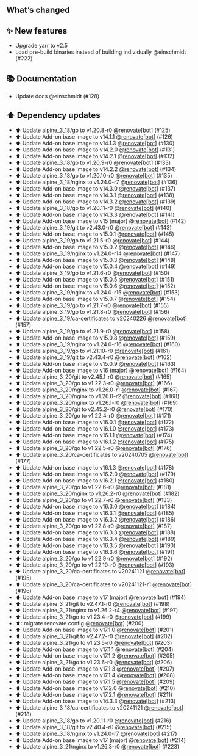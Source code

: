 ## What’s changed

## ✨ New features

- Upgrade yarr to v2.5
- Load pre-build binaries instead of building individually @einschmidt (#222)

## 📚 Documentation

- Update docs @einschmidt (#128)

## ⬆️ Dependency updates

- ⬆️ Update alpine_3_18/go to v1.20.8-r0 @[renovate[bot]](https://github.com/apps/renovate) (#125)
- ⬆️ Update Add-on base image to v14.1.1 @[renovate[bot]](https://github.com/apps/renovate) (#126)
- ⬆️ Update Add-on base image to v14.1.3 @[renovate[bot]](https://github.com/apps/renovate) (#130)
- ⬆️ Update Add-on base image to v14.2.0 @[renovate[bot]](https://github.com/apps/renovate) (#131)
- ⬆️ Update Add-on base image to v14.2.1 @[renovate[bot]](https://github.com/apps/renovate) (#132)
- ⬆️ Update alpine_3_18/go to v1.20.9-r0 @[renovate[bot]](https://github.com/apps/renovate) (#133)
- ⬆️ Update Add-on base image to v14.2.2 @[renovate[bot]](https://github.com/apps/renovate) (#134)
- ⬆️ Update alpine_3_18/go to v1.20.10-r0 @[renovate[bot]](https://github.com/apps/renovate) (#135)
- ⬆️ Update alpine_3_18/nginx to v1.24.0-r7 @[renovate[bot]](https://github.com/apps/renovate) (#136)
- ⬆️ Update Add-on base image to v14.3.0 @[renovate[bot]](https://github.com/apps/renovate) (#137)
- ⬆️ Update Add-on base image to v14.3.1 @[renovate[bot]](https://github.com/apps/renovate) (#138)
- ⬆️ Update Add-on base image to v14.3.2 @[renovate[bot]](https://github.com/apps/renovate) (#139)
- ⬆️ Update alpine_3_18/go to v1.20.11-r0 @[renovate[bot]](https://github.com/apps/renovate) (#140)
- ⬆️ Update Add-on base image to v14.3.3 @[renovate[bot]](https://github.com/apps/renovate) (#141)
- ⬆️ Update Add-on base image to v15 (major) @[renovate[bot]](https://github.com/apps/renovate) (#142)
- ⬆️ Update alpine_3_19/git to v2.43.0-r0 @[renovate[bot]](https://github.com/apps/renovate) (#143)
- ⬆️ Update Add-on base image to v15.0.1 @[renovate[bot]](https://github.com/apps/renovate) (#145)
- ⬆️ Update alpine_3_19/go to v1.21.5-r0 @[renovate[bot]](https://github.com/apps/renovate) (#144)
- ⬆️ Update Add-on base image to v15.0.2 @[renovate[bot]](https://github.com/apps/renovate) (#146)
- ⬆️ Update alpine_3_19/nginx to v1.24.0-r14 @[renovate[bot]](https://github.com/apps/renovate) (#147)
- ⬆️ Update Add-on base image to v15.0.3 @[renovate[bot]](https://github.com/apps/renovate) (#148)
- ⬆️ Update Add-on base image to v15.0.4 @[renovate[bot]](https://github.com/apps/renovate) (#149)
- ⬆️ Update alpine_3_19/go to v1.21.6-r0 @[renovate[bot]](https://github.com/apps/renovate) (#150)
- ⬆️ Update Add-on base image to v15.0.5 @[renovate[bot]](https://github.com/apps/renovate) (#151)
- ⬆️ Update Add-on base image to v15.0.6 @[renovate[bot]](https://github.com/apps/renovate) (#152)
- ⬆️ Update alpine_3_19/nginx to v1.24.0-r15 @[renovate[bot]](https://github.com/apps/renovate) (#153)
- ⬆️ Update Add-on base image to v15.0.7 @[renovate[bot]](https://github.com/apps/renovate) (#154)
- ⬆️ Update alpine_3_19/go to v1.21.7-r0 @[renovate[bot]](https://github.com/apps/renovate) (#155)
- ⬆️ Update alpine_3_19/go to v1.21.8-r0 @[renovate[bot]](https://github.com/apps/renovate) (#156)
- ⬆️ Update alpine_3_19/ca-certificates to v20240226 @[renovate[bot]](https://github.com/apps/renovate) (#157)
- ⬆️ Update alpine_3_19/go to v1.21.9-r0 @[renovate[bot]](https://github.com/apps/renovate) (#158)
- ⬆️ Update Add-on base image to v15.0.8 @[renovate[bot]](https://github.com/apps/renovate) (#159)
- ⬆️ Update alpine_3_19/nginx to v1.24.0-r16 @[renovate[bot]](https://github.com/apps/renovate) (#160)
- ⬆️ Update alpine_3_19/go to v1.21.10-r0 @[renovate[bot]](https://github.com/apps/renovate) (#161)
- ⬆️ Update alpine_3_19/git to v2.43.4-r0 @[renovate[bot]](https://github.com/apps/renovate) (#162)
- ⬆️ Update Add-on base image to v15.0.9 @[renovate[bot]](https://github.com/apps/renovate) (#163)
- ⬆️ Update Add-on base image to v16 (major) @[renovate[bot]](https://github.com/apps/renovate) (#164)
- ⬆️ Update alpine_3_20/git to v2.45.1-r0 @[renovate[bot]](https://github.com/apps/renovate) (#165)
- ⬆️ Update alpine_3_20/go to v1.22.3-r0 @[renovate[bot]](https://github.com/apps/renovate) (#166)
- ⬆️ Update alpine_3_20/nginx to v1.26.0-r1 @[renovate[bot]](https://github.com/apps/renovate) (#167)
- ⬆️ Update alpine_3_20/nginx to v1.26.0-r2 @[renovate[bot]](https://github.com/apps/renovate) (#168)
- ⬆️ Update alpine_3_20/nginx to v1.26.1-r0 @[renovate[bot]](https://github.com/apps/renovate) (#169)
- ⬆️ Update alpine_3_20/git to v2.45.2-r0 @[renovate[bot]](https://github.com/apps/renovate) (#170)
- ⬆️ Update alpine_3_20/go to v1.22.4-r0 @[renovate[bot]](https://github.com/apps/renovate) (#171)
- ⬆️ Update Add-on base image to v16.0.1 @[renovate[bot]](https://github.com/apps/renovate) (#172)
- ⬆️ Update Add-on base image to v16.1.0 @[renovate[bot]](https://github.com/apps/renovate) (#173)
- ⬆️ Update Add-on base image to v16.1.1 @[renovate[bot]](https://github.com/apps/renovate) (#174)
- ⬆️ Update Add-on base image to v16.1.2 @[renovate[bot]](https://github.com/apps/renovate) (#175)
- ⬆️ Update alpine_3_20/go to v1.22.5-r0 @[renovate[bot]](https://github.com/apps/renovate) (#176)
- ⬆️ Update alpine_3_20/ca-certificates to v20240705 @[renovate[bot]](https://github.com/apps/renovate) (#177)
- ⬆️ Update Add-on base image to v16.1.3 @[renovate[bot]](https://github.com/apps/renovate) (#178)
- ⬆️ Update Add-on base image to v16.2.0 @[renovate[bot]](https://github.com/apps/renovate) (#179)
- ⬆️ Update Add-on base image to v16.2.1 @[renovate[bot]](https://github.com/apps/renovate) (#180)
- ⬆️ Update alpine_3_20/go to v1.22.6-r0 @[renovate[bot]](https://github.com/apps/renovate) (#181)
- ⬆️ Update alpine_3_20/nginx to v1.26.2-r0 @[renovate[bot]](https://github.com/apps/renovate) (#182)
- ⬆️ Update alpine_3_20/go to v1.22.7-r0 @[renovate[bot]](https://github.com/apps/renovate) (#183)
- ⬆️ Update Add-on base image to v16.3.0 @[renovate[bot]](https://github.com/apps/renovate) (#184)
- ⬆️ Update Add-on base image to v16.3.1 @[renovate[bot]](https://github.com/apps/renovate) (#185)
- ⬆️ Update Add-on base image to v16.3.2 @[renovate[bot]](https://github.com/apps/renovate) (#186)
- ⬆️ Update alpine_3_20/go to v1.22.8-r0 @[renovate[bot]](https://github.com/apps/renovate) (#187)
- ⬆️ Update Add-on base image to v16.3.3 @[renovate[bot]](https://github.com/apps/renovate) (#188)
- ⬆️ Update Add-on base image to v16.3.4 @[renovate[bot]](https://github.com/apps/renovate) (#189)
- ⬆️ Update Add-on base image to v16.3.5 @[renovate[bot]](https://github.com/apps/renovate) (#190)
- ⬆️ Update Add-on base image to v16.3.6 @[renovate[bot]](https://github.com/apps/renovate) (#191)
- ⬆️ Update alpine_3_20/go to v1.22.9-r0 @[renovate[bot]](https://github.com/apps/renovate) (#192)
- ⬆️ Update alpine_3_20/go to v1.22.10-r0 @[renovate[bot]](https://github.com/apps/renovate) (#193)
- ⬆️ Update alpine_3_20/ca-certificates to v20241121 @[renovate[bot]](https://github.com/apps/renovate) (#195)
- ⬆️ Update alpine_3_20/ca-certificates to v20241121-r1 @[renovate[bot]](https://github.com/apps/renovate) (#196)
- ⬆️ Update Add-on base image to v17 (major) @[renovate[bot]](https://github.com/apps/renovate) (#194)
- ⬆️ Update alpine_3_21/git to v2.47.1-r0 @[renovate[bot]](https://github.com/apps/renovate) (#198)
- ⬆️ Update alpine_3_21/nginx to v1.26.2-r4 @[renovate[bot]](https://github.com/apps/renovate) (#197)
- ⬆️ Update alpine_3_21/go to v1.23.4-r0 @[renovate[bot]](https://github.com/apps/renovate) (#199)
- ⬆️: migrate renovate config @[renovate[bot]](https://github.com/apps/renovate) (#200)
- ⬆️ Update Add-on base image to v17.1.0 @[renovate[bot]](https://github.com/apps/renovate) (#201)
- ⬆️ Update alpine_3_21/git to v2.47.2-r0 @[renovate[bot]](https://github.com/apps/renovate) (#202)
- ⬆️ Update alpine_3_21/go to v1.23.5-r0 @[renovate[bot]](https://github.com/apps/renovate) (#203)
- ⬆️ Update Add-on base image to v17.1.1 @[renovate[bot]](https://github.com/apps/renovate) (#204)
- ⬆️ Update Add-on base image to v17.1.2 @[renovate[bot]](https://github.com/apps/renovate) (#205)
- ⬆️ Update alpine_3_21/go to v1.23.6-r0 @[renovate[bot]](https://github.com/apps/renovate) (#206)
- ⬆️ Update Add-on base image to v17.1.3 @[renovate[bot]](https://github.com/apps/renovate) (#207)
- ⬆️ Update Add-on base image to v17.1.4 @[renovate[bot]](https://github.com/apps/renovate) (#208)
- ⬆️ Update Add-on base image to v17.1.5 @[renovate[bot]](https://github.com/apps/renovate) (#209)
- ⬆️ Update Add-on base image to v17.2.0 @[renovate[bot]](https://github.com/apps/renovate) (#210)
- ⬆️ Update Add-on base image to v17.2.1 @[renovate[bot]](https://github.com/apps/renovate) (#211)
- ⬆️ Update Add-on base image to v14.3.3 @[renovate[bot]](https://github.com/apps/renovate) (#213)
- ⬆️ Update alpine_3_18/ca-certificates to v20241121 @[renovate[bot]](https://github.com/apps/renovate) (#218)
- ⬆️ Update alpine_3_18/go to v1.20.11-r0 @[renovate[bot]](https://github.com/apps/renovate) (#216)
- ⬆️ Update alpine_3_18/git to v2.40.4-r0 @[renovate[bot]](https://github.com/apps/renovate) (#215)
- ⬆️ Update alpine_3_18/nginx to v1.24.0-r7 @[renovate[bot]](https://github.com/apps/renovate) (#217)
- ⬆️ Update Add-on base image to v17 (major) @[renovate[bot]](https://github.com/apps/renovate) (#214)
- ⬆️ Update alpine_3_21/nginx to v1.26.3-r0 @[renovate[bot]](https://github.com/apps/renovate) (#223)

